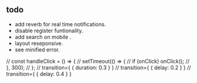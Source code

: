 ## todo

- add reverb for real time notifications.
- disable register funtionality.
- add search on mobile .
- layout reseponsive.
- see minified error.

 // const handleClick = () => {
    //     setTimeout(() => {
    //         if (onClick) onClick();
    //     }, 300);
    // };
      // transition={ { duration: 0.3 } }     // transition={ { delay: 0.2 } }   // transition={ { delay: 0.4 } }